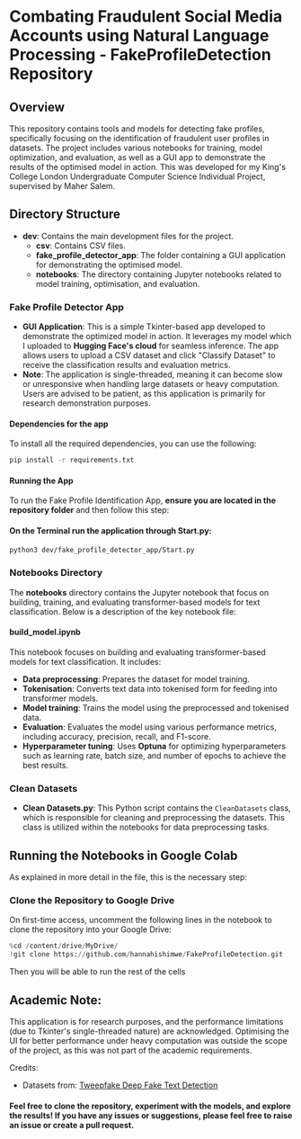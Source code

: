 # Combating Fraudulent Social Media Accounts using Natural Language Processing - FakeProfileDetection Repository

## Overview
This repository contains tools and models for detecting fake profiles, specifically focusing on the identification of fraudulent user profiles in datasets. The project includes various notebooks for training, model optimization, and evaluation, as well as a GUI app to demonstrate the results of the optimised model in action. This was developed for my King's College London Undergraduate Computer Science Individual Project, supervised by Maher Salem.

## Directory Structure

- **dev**: Contains the main development files for the project.
    - **csv**: Contains CSV files.
    - **fake_profile_detector_app**: The folder containing a GUI application for demonstrating the optimised model.
    - **notebooks**: The directory containing Jupyter notebooks related to model training, optimisation, and evaluation.

### Fake Profile Detector App
- **GUI Application**: This is a simple Tkinter-based app developed to demonstrate the optimized model in action. It leverages my model which I uploaded to **Hugging Face's cloud** for seamless inference. The app allows users to upload a CSV dataset and click "Classify Dataset" to receive the classification results and evaluation metrics.
- **Note**: The application is single-threaded, meaning it can become slow or unresponsive when handling large datasets or heavy computation. Users are advised to be patient, as this application is primarily for research demonstration purposes.

#### Dependencies for the app

To install all the required dependencies, you can use the following:

```bash
pip install -r requirements.txt
```
#### Running the App

To run the Fake Profile Identification App, **ensure you are located in the repository folder** and then follow this step:

#### On the Terminal run the application through Start.py:

```bash
python3 dev/fake_profile_detector_app/Start.py
```

### Notebooks Directory
The **notebooks** directory contains the Jupyter notebook that focus on building, training, and evaluating transformer-based models for text classification. Below is a description of the key notebook file:

#### **build_model.ipynb**
This notebook focuses on building and evaluating transformer-based models for text classification. It includes:
- **Data preprocessing**: Prepares the dataset for model training.
- **Tokenisation**: Converts text data into tokenised form for feeding into transformer models.
- **Model training**: Trains the model using the preprocessed and tokenised data.
- **Evaluation**: Evaluates the model using various performance metrics, including accuracy, precision, recall, and F1-score.
- **Hyperparameter tuning**: Uses **Optuna** for optimizing hyperparameters such as learning rate, batch size, and number of epochs to achieve the best results.

### Clean Datasets
- **Clean Datasets.py**: This Python script contains the `CleanDatasets` class, which is responsible for cleaning and preprocessing the datasets. This class is utilized within the notebooks for data preprocessing tasks.

## Running the Notebooks in Google Colab

As explained in more detail in the file, this is the necessary step: 

### Clone the Repository to Google Drive
On first-time access, uncomment the following lines in the notebook to clone the repository into your Google Drive:

```python
%cd /content/drive/MyDrive/
!git clone https://github.com/hannahishimwe/FakeProfileDetection.git
```

Then you will be able to run the rest of the cells

## Academic Note:

This application is for research purposes, and the performance limitations (due to Tkinter's single-threaded nature) are acknowledged. Optimising the UI for better performance under heavy computation was outside the scope of the project, as this was not part of the academic requirements.

Credits:
- Datasets from: [Tweepfake Deep Fake Text Detection](https://github.com/tizfa/tweepfake_deepfake_text_detection)


#### Feel free to clone the repository, experiment with the models, and explore the results! If you have any issues or suggestions, please feel free to raise an issue or create a pull request.